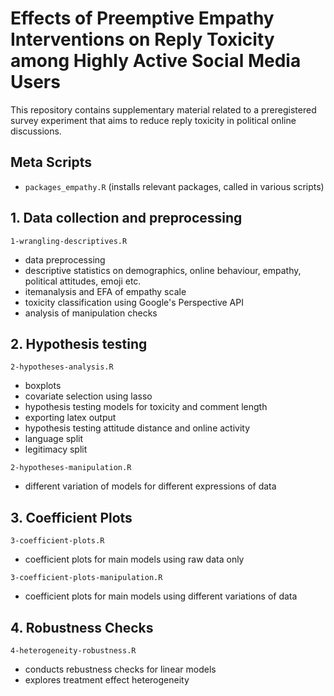 # Effects of Preemptive Empathy Interventions on Reply Toxicity among Highly Active Social Media Users

This repository contains supplementary material related to a preregistered survey experiment that aims to reduce reply toxicity in political online discussions.

## Meta Scripts
* `packages_empathy.R` (installs relevant packages, called in various scripts)

## 1. Data collection and preprocessing 

`1-wrangling-descriptives.R`
* data preprocessing
* descriptive statistics on demographics, online behaviour, empathy, political attitudes, emoji etc.
* itemanalysis and EFA of empathy scale
* toxicity classification using Google's Perspective API
* analysis of manipulation checks

## 2. Hypothesis testing
`2-hypotheses-analysis.R`
* boxplots
* covariate selection using lasso
* hypothesis testing models for toxicity and comment length
* exporting latex output
* hypothesis testing attitude distance and online activity
* language split
* legitimacy split

`2-hypotheses-manipulation.R`
* different variation of models for different expressions of data

## 3. Coefficient Plots
`3-coefficient-plots.R`
* coefficient plots for main models using raw data only

`3-coefficient-plots-manipulation.R`
* coefficient plots for main models using different variations of data

## 4. Robustness Checks 
`4-heterogeneity-robustness.R`
* conducts rebustness checks for linear models 
* explores treatment effect heterogeneity

